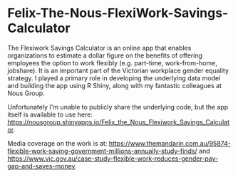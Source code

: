 # Felix-The-Nous-FlexiWork-Savings-Calculator
The Flexiwork Savings Calculator is an online app that enables organizations to estimate a dollar figure on the benefits of offering employees the option to work flexibly (e.g. part-time, work-from-home, jobshare). It is an important part of the Victorian workplace gender equality strategy. I played a primary role in developing the underlying data model and building the app using R Shiny, along with my fantastic colleagues at Nous Group.  

Unfortunately I'm unable to publicly share the underlying code, but the app itself is available to use here: https://nousgroup.shinyapps.io/Felix_the_Nous_Flexiwork_Savings_Calculator.


Media coverage on the work is at: https://www.themandarin.com.au/95874-flexible-work-saving-government-millions-annually-study-finds/ and https://www.vic.gov.au/case-study-flexible-work-reduces-gender-pay-gap-and-saves-money.


